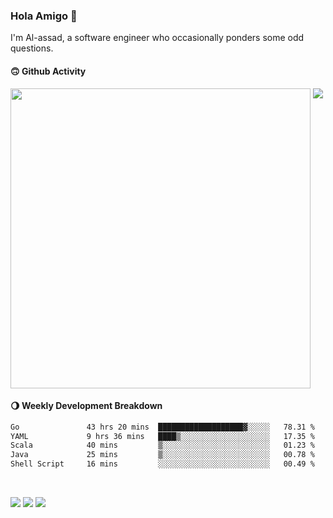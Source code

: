 ### Hola Amigo 🤣   

I'm Al-assad, a software engineer who occasionally ponders some odd questions.  
 
#### 🙃 Github Activity 
<div>
  <img src="https://github-readme-stats.vercel.app/api?username=al-assad&show_icons=true" align="top" style="display: inline-block;" width="480"/>
  <img src="https://github-readme-stats.vercel.app/api/top-langs/?username=al-assad&hide=css,html&langs_count=8&layout=compact" align="top" style="display: inline-block;"/>
</div>

#### 🌖 Weekly Development Breakdown
<!--START_SECTION:waka-->

```txt
Go               43 hrs 20 mins  ███████████████████▓░░░░░   78.31 %
YAML             9 hrs 36 mins   ████▒░░░░░░░░░░░░░░░░░░░░   17.35 %
Scala            40 mins         ▒░░░░░░░░░░░░░░░░░░░░░░░░   01.23 %
Java             25 mins         ▒░░░░░░░░░░░░░░░░░░░░░░░░   00.78 %
Shell Script     16 mins         ░░░░░░░░░░░░░░░░░░░░░░░░░   00.49 %
```

<!--END_SECTION:waka-->

<br>

<a href="https://twitter.com/Alassad_dev"><img src="https://img.shields.io/badge/Twitter-@Alassad__dev-blue?style=flat&logo=twitter" /></a>
<a href="https://t.me/alassad_dev"><img src="https://img.shields.io/badge/Telegram-@alassad__dev-orange?style=flat&logo=telegram" /></a>
<a href="https://al-assad.github.io"><img src="https://img.shields.io/badge/Blogs-Linying_Assad's_Blog-yellow?style=flat&logo=github" /></a>

